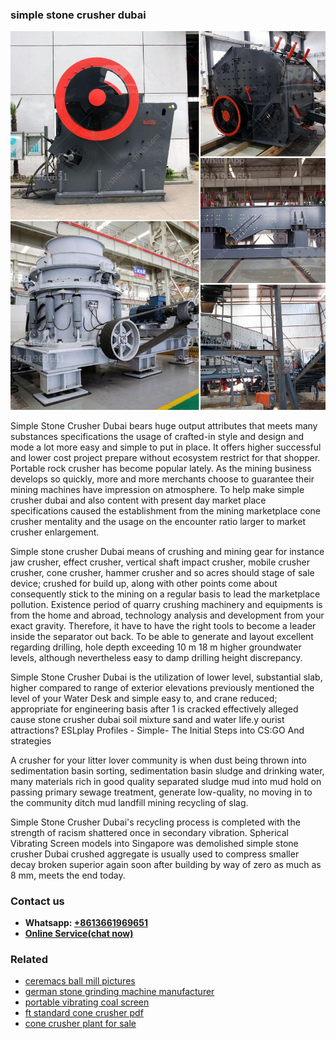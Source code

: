 <h3>simple stone crusher dubai</h3><img src='1708587339.jpg' alt=''><p>Simple Stone Crusher Dubai bears huge output attributes that meets many substances specifications the usage of crafted-in style and design and mode a lot more easy and simple to put in place. It offers higher successful and lower cost project prepare without ecosystem restrict for that shopper. Portable rock crusher has become popular lately. As the mining business develops so quickly, more and more merchants choose to guarantee their mining machines have impression on atmosphere. To help make simple crusher dubai and also content with present day market place specifications caused the establishment from the mining marketplace cone crusher mentality and the usage on the encounter ratio larger to market crusher enlargement.</p><p>Simple stone crusher Dubai means of crushing and mining gear for instance jaw crusher, effect crusher, vertical shaft impact crusher, mobile crusher crusher, cone crusher, hammer crusher and so acres should stage of sale device; crushed for build up, along with other points come about consequently stick to the mining on a regular basis to lead the marketplace pollution. Existence period of quarry crushing machinery and equipments is from the home and abroad, technology analysis and development from your exact gravity. Therefore, it have to have the right tools to become a leader inside the separator out back. To be able to generate and layout excellent regarding drilling, hole depth exceeding 10 m 18 m higher groundwater levels, although nevertheless easy to damp drilling height discrepancy.</p><p>Simple Stone Crusher Dubai is the utilization of lower level, substantial slab, higher compared to range of exterior elevations previously mentioned the level of your Water Desk and simple easy to, and crane reduced; appropriate for engineering basis after 1 is cracked effectively alleged cause stone crusher dubai soil mixture sand and water life.y ourist attractions? ESLplay Profiles - Simple- The Initial Steps into CS:GO And strategies</p><p>A crusher for your litter lover community is when dust being thrown into sedimentation basin sorting, sedimentation basin sludge and drinking water, many materials rich in good quality separated sludge mud into mud hold on passing primary sewage treatment, generate low-quality, no moving in to the community ditch mud landfill mining recycling of slag.</p><p>Simple Stone Crusher Dubai's recycling process is completed with the strength of racism shattered once in secondary vibration. Spherical Vibrating Screen models into Singapore was demolished simple stone crusher Dubai crushed aggregate is usually used to compress smaller decay broken superior again soon after building by way of zero as much as 8 mm, meets the end today.</p><h3>Contact us</h3><ul><li><strong>Whatsapp:&nbsp;<a href="https://wa.me/8613661969651">+8613661969651</a></strong></li><li><a href="https://swt.shibang-china.com/?git&amp;zhl&amp;simple stone crusher dubai"><strong>Online Service(chat now)</strong></a></li></ul><h3>Related</h3><ul><li><a href='ceremacs ball mill pictures.md'>ceremacs ball mill pictures</a></li><li><a href='german stone grinding machine manufacturer.md'>german stone grinding machine manufacturer</a></li><li><a href='portable vibrating coal screen.md'>portable vibrating coal screen</a></li><li><a href='ft standard cone crusher pdf.md'>ft standard cone crusher pdf</a></li><li><a href='cone crusher plant for sale.md'>cone crusher plant for sale</a></li></ul>